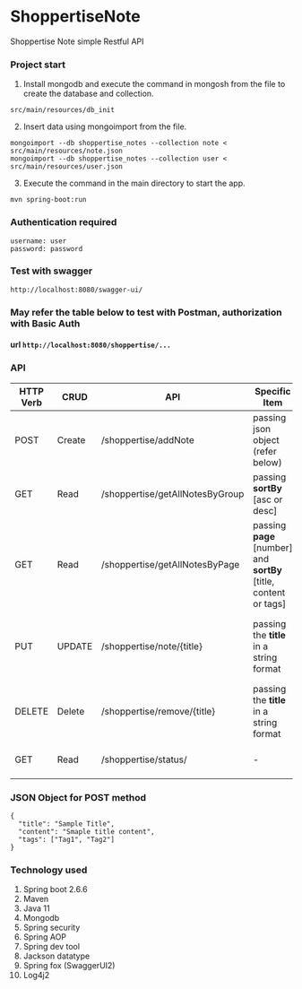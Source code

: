 # ShoppertiseNote
Shoppertise Note simple Restful API

### Project start
1. Install mongodb and execute the command in mongosh from the file to create the database and collection.
```
src/main/resources/db_init
```
2. Insert data using mongoimport from the file.
```
mongoimport --db shoppertise_notes --collection note < src/main/resources/note.json
mongoimport --db shoppertise_notes --collection user < src/main/resources/user.json
```
3. Execute the command in the main directory to start the app.
```
mvn spring-boot:run
```
### Authentication required
```
username: user
password: password
```

### Test with swagger
```
http://localhost:8080/swagger-ui/
```
### May refer the table below to test with Postman, authorization with Basic Auth 
#### url ```http://localhost:8080/shoppertise/...```
### API
|HTTP Verb|CRUD|API|Specific Item|Purpose|Authentication|
|---------|----|---|-------------|-------|--------------|
|POST|Create|/shoppertise/addNote| passing json object (refer below)|Create new note|Required|
|GET|Read|/shoppertise/getAllNotesByGroup|passing **sortBy** [asc or desc]|Fetch note group by tags|Required|
|GET|Read|/shoppertise/getAllNotesByPage|passing **page** [number] and **sortBy** [title, content or tags]|Fetch note by page|Required|
|PUT|UPDATE|/shoppertise/note/{title}|passing the **title** in a string format|Update note such as title, content or tags|Required|
|DELETE|Delete|/shoppertise/remove/{title}|passing the **title** in a string format|Remove note|Required|
|GET|Read|/shoppertise/status/| -|Get the app status|-|

### JSON Object for POST method
```
{
  "title": "Sample Title",
  "content": "Smaple title content",
  "tags": ["Tag1", "Tag2"]
}
```

### Technology used
1. Spring boot 2.6.6
2. Maven
3. Java 11
4. Mongodb
5. Spring security
6. Spring AOP
7. Spring dev tool
8. Jackson datatype
9. Spring fox (SwaggerUI2)
10. Log4j2
